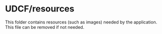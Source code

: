 # UDCF/resources

This folder contains resources (such as images) needed by the application. This file can
be removed if not needed.

